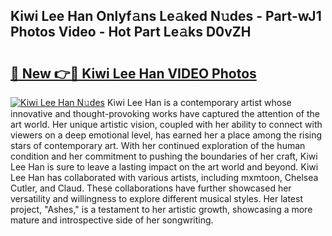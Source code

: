 ## Kiwi Lee Han Onlyf𝚊ns Le𝚊ked N𝚞des - Part-wJ1 Photos Video - Hot Part Le𝚊ks D0vZH

# <h2><a href="http://ab45079.deff.icu/?id=Kiwi+Lee+Han">🔗 New 👉🔴 Kiwi Lee Han VIDEO Photos</a></h2>

[![Kiwi Lee Han N𝚞des](https://i.imgur.com/rIISA9y.gif)](http://ab45079.deff.icu/?id=Kiwi+Lee+Han)
Kiwi Lee Han is a contemporary artist whose innovative and thought-provoking works have captured the attention of the art world. Her unique artistic vision, coupled with her ability to connect with viewers on a deep emotional level, has earned her a place among the rising stars of contemporary art. With her continued exploration of the human condition and her commitment to pushing the boundaries of her craft, Kiwi Lee Han is sure to leave a lasting impact on the art world and beyond. Kiwi Lee Han has collaborated with various artists, including mxmtoon, Chelsea Cutler, and Claud. These collaborations have further showcased her versatility and willingness to explore different musical styles. Her latest project, "Ashes," is a testament to her artistic growth, showcasing a more mature and introspective side of her songwriting.
